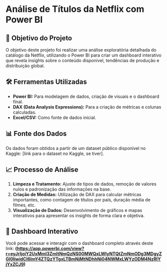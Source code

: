 # Análise de Títulos da Netflix com Power BI

## 🎯 Objetivo do Projeto
O objetivo deste projeto foi realizar uma análise exploratória detalhada do catálogo da Netflix, utilizando o Power BI para criar um dashboard interativo que revela insights sobre o conteúdo disponível, tendências de produção e distribuição global.

## 🛠️ Ferramentas Utilizadas
- **Power BI:** Para modelagem de dados, criação de visuais e o dashboard final.
- **DAX (Data Analysis Expressions):** Para a criação de métricas e colunas calculadas.
- **Excel/CSV:** Como fonte de dados inicial.

## 📊 Fonte dos Dados
Os dados foram obtidos a partir de um dataset público disponível no Kaggle: [link para o dataset no Kaggle, se tiver].

## 📈 Processo de Análise
1.  **Limpeza e Tratamento:** Ajuste de tipos de dados, remoção de valores nulos e padronização das informações na base.
2.  **Criação de Medidas:** Utilização de DAX para calcular métricas importantes, como contagem de títulos por país, duração média de filmes, etc.
3.  **Visualização de Dados:** Desenvolvimento de gráficos e mapas interativos para apresentar os insights de forma clara e objetiva.

## 🔗 Dashboard Interativo
Você pode acessar e interagir com o dashboard completo através deste link:
**(https://app.powerbi.com/view?r=eyJrIjoiY2UxMmI3ZmItNmQzNS00MWQxLWIyNTQtZmNmODg3MDgyZGI0IiwidCI6ImY4ZTQzYTgxLTBmNjMtNDhhNi04NWMxLWYzODM4NzRlYjYxZCJ9)**
